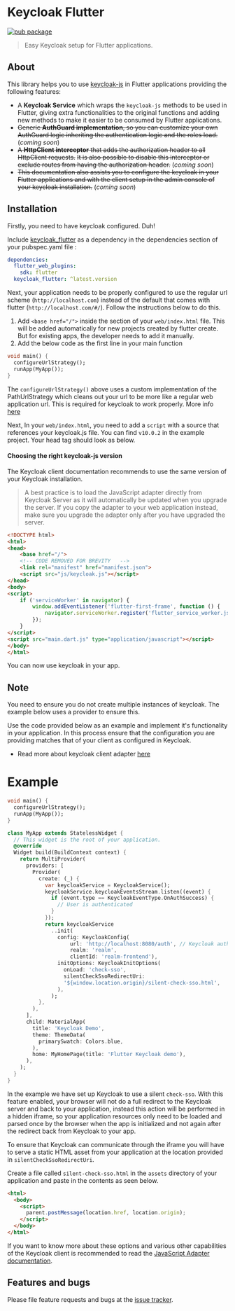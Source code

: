 # Keycloak Flutter

[![pub package](https://img.shields.io/pub/v/keycloak_flutter.svg)](https://pub.dev/packages/keycloak_flutter)

> Easy Keycloak setup for Flutter applications.

## About

This library helps you to use [keycloak-js](https://www.keycloak.org/docs/latest/securing_apps/index.html#_javascript_adapter) in Flutter applications providing the following features:

- A **Keycloak Service** which wraps the `keycloak-js` methods to be used in Flutter, giving extra
  functionalities to the original functions and adding new methods to make it easier to be consumed by
  Flutter applications.
- ~~Generic **AuthGuard implementation**, so you can customize your own AuthGuard logic inheriting the authentication logic and the roles load.~~ (_coming soon_)
- ~~A **HttpClient interceptor** that adds the authorization header to all HttpClient requests.~~ 
  ~~It is also possible to disable this interceptor or exclude routes from having the authorization header.~~ (_coming soon_)
- ~~This documentation also assists you to configure the keycloak in your Flutter applications and with
  the client setup in the admin console of your keycloak installation.~~ (_coming soon_)


## Installation
Firstly, you need to have keycloak configured. Duh!

Include [keycloak_flutter](https://pub.dev/packages/keycloak_flutter) as a dependency in the
dependencies section of your pubspec.yaml file :

```yaml
dependencies:
  flutter_web_plugins:
    sdk: flutter
  keycloak_flutter: ^latest.version
```

Next, your application needs to be properly configured to use the regular url scheme (`http://localhost.com`) instead of
the default that comes with flutter (`http://localhost.com/#/`). Follow the instructions below to do this.

1. Add `<base href="/">` inside the <head> section of your `web/index.html` file. This will be added automatically for
   new projects created by flutter create. But for existing apps, the developer needs to add it manually.
2. Add the below code as the first line in your main function

```dart
void main() {
  configureUrlStrategy();
  runApp(MyApp());
}
```

The `configureUrlStrategy()` above uses a custom implementation of the PathUrlStrategy which cleans out your url to be
more like a regular web application url. This is required for keycloak to work properly. More
info [here]( https://github.com/flutter/flutter/issues/33245#issuecomment-705095853)

Next, In your `web/index.html`, you need to add a `script` with a source that references your keycloak.js file. You can
find `v10.0.2` in the example project. Your head tag should look as below.

#### Choosing the right keycloak-js version

The Keycloak client documentation recommends to use the same version of your Keycloak installation.

> A best practice is to load the JavaScript adapter directly from Keycloak Server as it will automatically be updated when you upgrade the server. If you copy the adapter to your web application instead, make sure you upgrade the adapter only after you have upgraded the server.

```html
<!DOCTYPE html>
<html>
<head>
    <base href="/">
    <!-- CODE REMOVED FOR BREVITY   -->
    <link rel="manifest" href="manifest.json">
    <script src="js/keycloak.js"></script>
</head>
<body>
<script>
    if ('serviceWorker' in navigator) {
        window.addEventListener('flutter-first-frame', function () {
            navigator.serviceWorker.register('flutter_service_worker.js');
        });
    }
</script>
<script src="main.dart.js" type="application/javascript"></script>
</body>
</html>
```

You can now use keycloak in your app.

## Note

You need to ensure you do not create multiple instances of keycloak. The example below uses a provider to ensure this.

Use the code provided below as an example and implement it's functionality in your application. In this process ensure that the configuration you are providing matches that of your client as configured in Keycloak.

- Read more about keycloak client adapter [here](https://www.keycloak.org/docs/latest/securing_apps/#_javascript_adapter)

# Example
```dart
void main() {
  configureUrlStrategy();
  runApp(MyApp());
}

class MyApp extends StatelessWidget {
  // This widget is the root of your application.
  @override
  Widget build(BuildContext context) {
    return MultiProvider(
      providers: [
        Provider(
          create: (_) {
            var keycloakService = KeycloakService();
            keycloakService.keycloakEventsStream.listen((event) {
              if (event.type == KeycloakEventType.OnAuthSuccess) {
                // User is authenticated
              }
            });
            return keycloakService
              ..init(
                config: KeycloakConfig(
                    url: 'http://localhost:8080/auth', // Keycloak auth base url
                    realm: 'realm',
                    clientId: 'realm-frontend'),
                initOptions: KeycloakInitOptions(
                  onLoad: 'check-sso',
                  silentCheckSsoRedirectUri:
                  '${window.location.origin}/silent-check-sso.html',
                ),
              );
          },
        ),
      ],
      child: MaterialApp(
        title: 'Keycloak Demo',
        theme: ThemeData(
          primarySwatch: Colors.blue,
        ),
        home: MyHomePage(title: 'Flutter Keycloak demo'),
      ),
    );
  }
}
```

In the example we have set up Keycloak to use a silent `check-sso`. With this feature enabled, your browser will not do a full redirect to the Keycloak server and back to your application, instead this action will be performed in a hidden iframe, so your application resources only need to be loaded and parsed once by the browser when the app is initialized and not again after the redirect back from Keycloak to your app.

To ensure that Keycloak can communicate through the iframe you will have to serve a static HTML asset from your application at the location provided in `silentCheckSsoRedirectUri`.

Create a file called `silent-check-sso.html` in the `assets` directory of your application and paste in the contents as seen below.

```html
<html>
  <body>
    <script>
      parent.postMessage(location.href, location.origin);
    </script>
  </body>
</html>
```

If you want to know more about these options and various other capabilities of the Keycloak client is recommended to read the [JavaScript Adapter documentation](https://www.keycloak.org/docs/latest/securing_apps/#_javascript_adapter).

## Features and bugs

Please file feature requests and bugs at the [issue tracker][tracker].

[tracker]: https://github.com/gibahjoe/keycloak_flutter/issues
